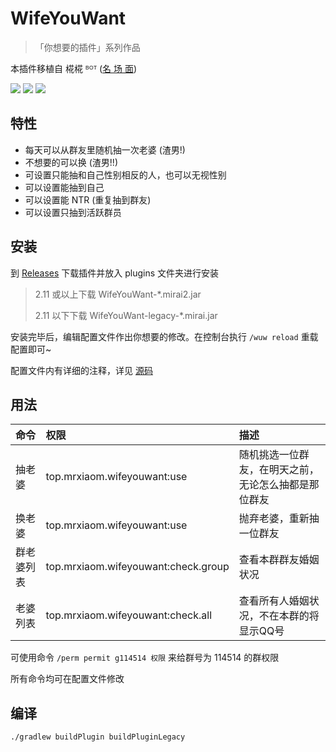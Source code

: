 # WifeYouWant

> 「你想要的插件」系列作品

本插件移植自 椛椛 ᴮᴼᵀ ([名 场 面](https://mirai.mamoe.net/assets/uploads/files/1657708242332-wifeyouwant.png))

[![](https://shields.io/github/downloads/MrXiaoM/WifeYouWant/total)](https://github.com/MrXiaoM/WifeYouWant/releases) [![](https://img.shields.io/badge/mirai--console-2.12.3-blue)](https://github.com/mamoe/mirai) [![](https://img.shields.io/badge/MiraiForum-post-yellow)](https://mirai.mamoe.net/topic/1376)

## 特性

* 每天可以从群友里随机抽一次老婆 (渣男!)
* 不想要的可以换 (渣男!!)
* 可设置只能抽和自己性别相反的人，也可以无视性别
* 可以设置能抽到自己
* 可以设置能 NTR (重复抽到群友)
* 可以设置只抽到活跃群员

## 安装

到 [Releases](https://github.com/MrXiaoM/WifeYouWant/releases) 下载插件并放入 plugins 文件夹进行安装

> 2.11 或以上下载 WifeYouWant-*.mirai2.jar
>
> 2.11 以下下载 WifeYouWant-legacy-*.mirai.jar

安装完毕后，编辑配置文件作出你想要的修改。在控制台执行 `/wuw reload` 重载配置即可~

配置文件内有详细的注释，详见 [源码](src/main/kotlin/PluginConfig.kt)

## 用法

| 命令    | 权限                                  | 描述                         |
|:------|:------------------------------------|:---------------------------|
| 抽老婆   | top.mrxiaom.wifeyouwant:use         | 随机挑选一位群友，在明天之前，无论怎么抽都是那位群友 |
| 换老婆   | top.mrxiaom.wifeyouwant:use         | 抛弃老婆，重新抽一位群友               |
| 群老婆列表 | top.mrxiaom.wifeyouwant:check.group | 查看本群群友婚姻状况                 |
| 老婆列表  | top.mrxiaom.wifeyouwant:check.all   | 查看所有人婚姻状况，不在本群的将显示QQ号      |

可使用命令 `/perm permit g114514 权限` 来给群号为 114514 的群权限

所有命令均可在配置文件修改

## 编译

```
./gradlew buildPlugin buildPluginLegacy
```
